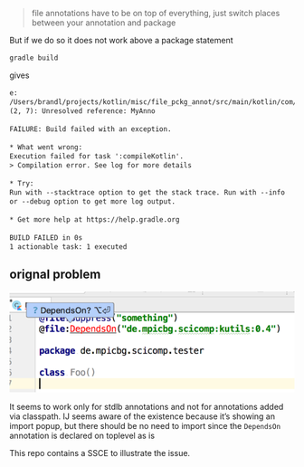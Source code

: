 
> file annotations have to be on top of everything, just switch places between your annotation and package


But if we do so it does not work above a package statement
```bash
gradle build
```

gives
```
e: /Users/brandl/projects/kotlin/misc/file_pckg_annot/src/main/kotlin/com/foobar/WithPckg.kt: (2, 7): Unresolved reference: MyAnno

FAILURE: Build failed with an exception.

* What went wrong:
Execution failed for task ':compileKotlin'.
> Compilation error. See log for more details

* Try:
Run with --stacktrace option to get the stack trace. Run with --info or --debug option to get more log output.

* Get more help at https://help.gradle.org

BUILD FAILED in 0s
1 actionable task: 1 executed

```



## orignal problem


![](.README_images/1af75ba8.png)

It seems to work only for stdlb annotations and not for annotations added via classpath. IJ seems aware of the existence because it’s showing an import popup, but there should be no need to import since the `DependsOn` annotation is declared on toplevel as is

This repo contains a SSCE to illustrate the issue.
